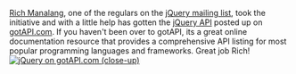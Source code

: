[Rich Manalang](http://manalang.com/), one of the regulars on the
[jQuery mailing list](http://jquery.com/discuss/), took the initiative
and with a little help has gotten the [jQuery
API](http://jquery.com/api/) posted up on
[gotAPI.com](http://gotapi.com/). If you haven't been over to gotAPI,
its a great online documentation resource that provides a comprehensive
API listing for most popular programming languages and frameworks. Great
job Rich! [![jQuery on gotAPI.com
(close-up)](http://blog.jquery.com/wp-content/uploads/2006/12/gotapi-jquery2.PNG)](http://gotapi.com/)
